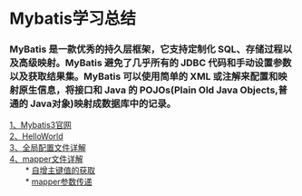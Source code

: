 # Mybatis学习总结
### MyBatis 是一款优秀的持久层框架，它支持定制化 SQL、存储过程以及高级映射。MyBatis 避免了几乎所有的 JDBC 代码和手动设置参数以及获取结果集。MyBatis 可以使用简单的 XML 或注解来配置和映射原生信息，将接口和 Java 的 POJOs(Plain Old Java Objects,普通的 Java对象)映射成数据库中的记录。
[1、Mybatis3官网](http://www.mybatis.org/mybatis-3/zh/index.html)<br>
[2、HelloWorld](https://github.com/Ywfy/Mybatis-/tree/master/HelloWorld)<br>
[3、全局配置文件详解](https://github.com/Ywfy/Mybatis-/blob/master/mybatis-config/README.md)<br>
[4、mapper文件详解]()<br>
　　* [自增主键值的获取](https://github.com/Ywfy/Mybatis-/edit/master/mapper/README.md)<br>
　　* [mapper参数传递]()<br> 

  

